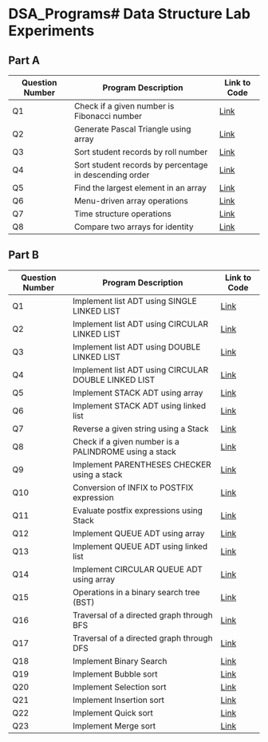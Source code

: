 # DSA_Programs# Data Structure Lab Experiments

## Part A

| Question Number | Program Description                                      | Link to Code |
| --------------- | ------------------------------------------------------- | ------------ |
| Q1              | Check if a given number is Fibonacci number             | [Link](#)     |
| Q2              | Generate Pascal Triangle using array                   | [Link](#)     |
| Q3              | Sort student records by roll number                     | [Link](#)     |
| Q4              | Sort student records by percentage in descending order  | [Link](#)     |
| Q5              | Find the largest element in an array                    | [Link](#)     |
| Q6              | Menu-driven array operations                             | [Link](#)     |
| Q7              | Time structure operations                                | [Link](#)     |
| Q8              | Compare two arrays for identity                         | [Link](#)     |

## Part B

| Question Number | Program Description                                      | Link to Code |
| --------------- | ------------------------------------------------------- | ------------ |
| Q1              | Implement list ADT using SINGLE LINKED LIST             | [Link](#)     |
| Q2              | Implement list ADT using CIRCULAR LINKED LIST           | [Link](#)     |
| Q3              | Implement list ADT using DOUBLE LINKED LIST             | [Link](#)     |
| Q4              | Implement list ADT using CIRCULAR DOUBLE LINKED LIST    | [Link](#)     |
| Q5              | Implement STACK ADT using array                         | [Link](#)     |
| Q6              | Implement STACK ADT using linked list                   | [Link](#)     |
| Q7              | Reverse a given string using a Stack                    | [Link](#)     |
| Q8              | Check if a given number is a PALINDROME using a stack   | [Link](#)     |
| Q9              | Implement PARENTHESES CHECKER using a stack             | [Link](#)     |
| Q10             | Conversion of INFIX to POSTFIX expression               | [Link](#)     |
| Q11             | Evaluate postfix expressions using Stack                | [Link](#)     |
| Q12             | Implement QUEUE ADT using array                         | [Link](#)     |
| Q13             | Implement QUEUE ADT using linked list                   | [Link](#)     |
| Q14             | Implement CIRCULAR QUEUE ADT using array                | [Link](#)     |
| Q15             | Operations in a binary search tree (BST)                | [Link](#)     |
| Q16             | Traversal of a directed graph through BFS               | [Link](#)     |
| Q17             | Traversal of a directed graph through DFS               | [Link](#)     |
| Q18             | Implement Binary Search                                  | [Link](#)     |
| Q19             | Implement Bubble sort                                   | [Link](#)     |
| Q20             | Implement Selection sort                                | [Link](#)     |
| Q21             | Implement Insertion sort                                | [Link](#)     |
| Q22             | Implement Quick sort                                    | [Link](#)     |
| Q23             | Implement Merge sort                                    | [Link](#)     |
